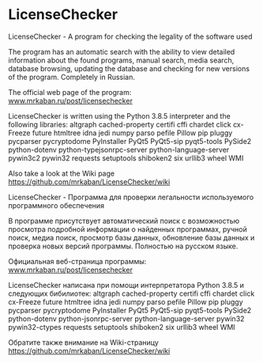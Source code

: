 # LicenseChecker

LicenseChecker - A program for checking the legality of the software used

The program has an automatic search with the ability to view detailed information about the found programs, manual search, media search, database browsing, updating the database and checking for new versions of the program. Completely in Russian.

The official web page of the program: <a href="https://www.mrkaban.ru/post/licensechecker/">www.mrkaban.ru/post/licensechecker</a>

LicenseChecker is written using the Python 3.8.5 interpreter and the following libraries:
altgraph cached-property certifi cffi chardet click cx-Freeze future htmltree idna jedi numpy parso pefile Pillow pip pluggy pycparser pycryptodome PyInstaller PyQt5 PyQt5-sip pyqt5-tools PySide2 python-dotenv python-typejsonrpc-server python-language-server pywin3c2 pywin32 requests setuptools shiboken2 six urllib3 wheel WMI

Also take a look at the Wiki page <a href="[https://www.mrkaban.ru/post/licensechecker/](https://github.com/mrkaban/LicenseChecker/wiki)">https://github.com/mrkaban/LicenseChecker/wiki</a>

LicenseChecker - Программа для проверки легальности используемого программного обеспечения

В программе присутствует автоматический поиск с возможностью просмотра подробной информации о найденных программах, ручной поиск, медиа поиск, просмотр базы данных, обновление базы данных и проверка новых версий программы. Полностью на русском языке.

Официальная веб-страница программы: <a href="https://www.mrkaban.ru/post/licensechecker/">www.mrkaban.ru/post/licensechecker</a>

LicenseChecker написана при помощи интерпретатора Python 3.8.5 и следующих бибилиотек: 
altgraph cached-property certifi cffi chardet click cx-Freeze future htmltree idna jedi numpy parso pefile Pillow pip pluggy pycparser pycryptodome PyInstaller PyQt5 PyQt5-sip pyqt5-tools PySide2 python-dotenv python-jsonrpc-server python-language-server pywin32 pywin32-ctypes requests setuptools shiboken2 six urllib3 wheel WMI

Обратите также внимание на Wiki-страницу <a href="[https://www.mrkaban.ru/post/licensechecker/](https://github.com/mrkaban/LicenseChecker/wiki)">https://github.com/mrkaban/LicenseChecker/wiki</a>
